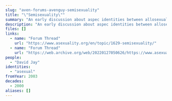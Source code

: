 ```yaml
---
slug: "aven-forums-avenguy-semisexuality"
title: "\"Semisexuality\""
summary: "An early discussion about aspec identities between allosexual and asexual"
description: "An early discussion about aspec identities between allosexual and asexual which predates terms like \"gray-asexual\" and \"demisexual\""
files: []
links:
  - name: "Forum Thread"
    url: "https://www.asexuality.org/en/topic/1629-semisexuality/"
  - name: "Forum Thread"
    url: "https://web.archive.org/web/20220127050626/https://www.asexuality.org/en/topic/1629-semisexuality/"
people:
  - "David Jay"
identities:
  - "asexual"
fromYear: 2003
decades:
  - 2000
aliases: []
---
```


